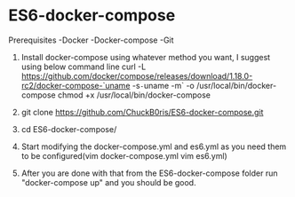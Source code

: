 # ES6-docker-compose
Prerequisites
  -Docker
  -Docker-compose
  -Git

1. Install docker-compose using whatever method you want, I suggest using below command line
curl -L https://github.com/docker/compose/releases/download/1.18.0-rc2/docker-compose-`uname -s`-`uname -m` -o /usr/local/bin/docker-compose
chmod +x /usr/local/bin/docker-compose

2. git clone https://github.com/ChuckB0ris/ES6-docker-compose.git
3. cd ES6-docker-compose/
4. Start modifying the docker-compose.yml and es6.yml as you need them to be configured(vim docker-compose.yml vim es6.yml)
5. After you are done with that from the ES6-docker-compose folder run "docker-compose up" and you should be good.
